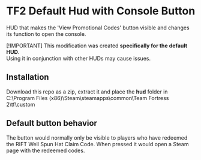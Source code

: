 # TF2 Default Hud with Console Button

HUD that makes the 'View Promotional Codes' button visible and changes its function to open the console.

[!IMPORTANT]
This modification was created **specifically for the default HUD**.  
Using it in conjunction with other HUDs may cause issues.

## Installation

Download this repo as a zip, extract it and place the **hud** folder in  
C:\Program Files (x86)\Steam\steamapps\common\Team Fortress 2\tf\custom

## Default button behavior

The button would normally only be visible to players who have redeemed the RIFT Well Spun Hat Claim Code. When pressed it would open a Steam page with the redeemed codes.
